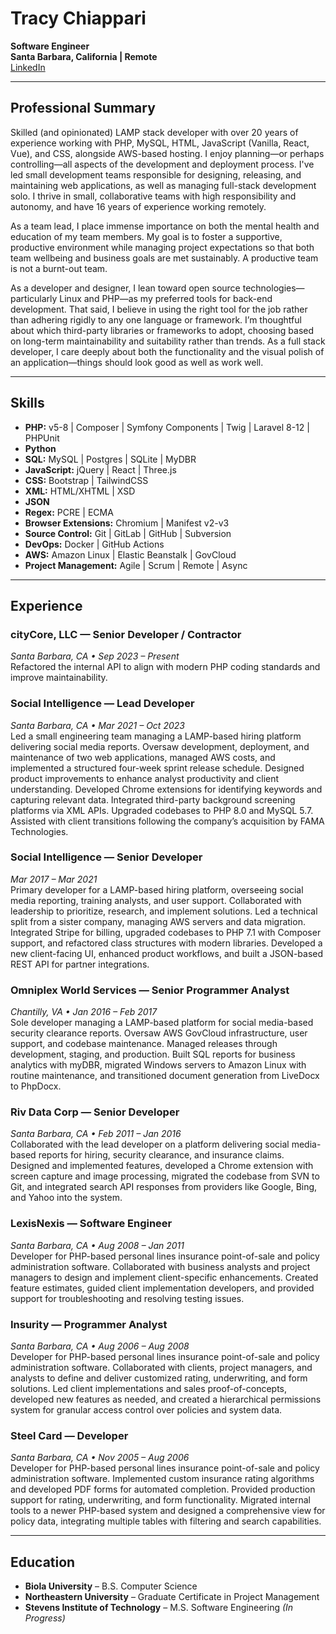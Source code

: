 # Tracy Chiappari
**Software Engineer**  
**Santa Barbara, California | Remote**  
[LinkedIn](https://www.linkedin.com/in/tracylinchiappari)

---

## Professional Summary

Skilled (and opinionated) LAMP stack developer with over 20 years of experience working with PHP, MySQL, HTML, JavaScript (Vanilla, React, Vue), and CSS, alongside AWS-based hosting. I enjoy planning—or perhaps controlling—all aspects of the development and deployment process. I've led small development teams responsible for designing, releasing, and maintaining web applications, as well as managing full-stack development solo. I thrive in small, collaborative teams with high responsibility and autonomy, and have 16 years of experience working remotely.

As a team lead, I place immense importance on both the mental health and education of my team members. My goal is to foster a supportive, productive environment while managing project expectations so that both team wellbeing and business goals are met sustainably. A productive team is not a burnt-out team.

As a developer and designer, I lean toward open source technologies—particularly Linux and PHP—as my preferred tools for back-end development. That said, I believe in using the right tool for the job rather than adhering rigidly to any one language or framework. I’m thoughtful about which third-party libraries or frameworks to adopt, choosing based on long-term maintainability and suitability rather than trends. As a full stack developer, I care deeply about both the functionality and the visual polish of an application—things should look good as well as work well.

---

## Skills

- **PHP:** v5-8 | Composer | Symfony Components | Twig | Laravel 8-12 | PHPUnit
- **Python**
- **SQL:** MySQL | Postgres | SQLite | MyDBR
- **JavaScript:** jQuery | React | Three.js
- **CSS:** Bootstrap | TailwindCSS
- **XML:** HTML/XHTML | XSD
- **JSON**
- **Regex:** PCRE | ECMA
- **Browser Extensions:** Chromium | Manifest v2-v3
- **Source Control:** Git | GitLab | GitHub | Subversion
- **DevOps:** Docker | GitHub Actions
- **AWS:** Amazon Linux | Elastic Beanstalk | GovCloud
- **Project Management:** Agile | Scrum | Remote | Async

---

## Experience

### cityCore, LLC — Senior Developer / Contractor
*Santa Barbara, CA • Sep 2023 – Present*  
Refactored the internal API to align with modern PHP coding standards and improve maintainability.

### Social Intelligence — Lead Developer
*Santa Barbara, CA • Mar 2021 – Oct 2023*  
Led a small engineering team managing a LAMP-based hiring platform delivering social media reports. Oversaw development, deployment, and maintenance of two web applications, managed AWS costs, and implemented a structured four-week sprint release schedule. Designed product improvements to enhance analyst productivity and client understanding. Developed Chrome extensions for identifying keywords and capturing relevant data. Integrated third-party background screening platforms via XML APIs. Upgraded codebases to PHP 8.0 and MySQL 5.7. Assisted with client transitions following the company’s acquisition by FAMA Technologies.

### Social Intelligence — Senior Developer
*Mar 2017 – Mar 2021*  
Primary developer for a LAMP-based hiring platform, overseeing social media reporting, training analysts, and user support. Collaborated with leadership to prioritize, research, and implement solutions. Led a technical split from a sister company, managing AWS servers and data migration. Integrated Stripe for billing, upgraded codebases to PHP 7.1 with Composer support, and refactored class structures with modern libraries. Developed a new client-facing UI, enhanced product workflows, and built a JSON-based REST API for partner integrations.

### Omniplex World Services — Senior Programmer Analyst
*Chantilly, VA • Jan 2016 – Feb 2017*  
Sole developer managing a LAMP-based platform for social media-based security clearance reports. Oversaw AWS GovCloud infrastructure, user support, and codebase maintenance. Managed releases through development, staging, and production. Built SQL reports for business analytics with myDBR, migrated Windows servers to Amazon Linux with routine maintenance, and transitioned document generation from LiveDocx to PhpDocx.

### Riv Data Corp — Senior Developer
*Santa Barbara, CA • Feb 2011 – Jan 2016*  
Collaborated with the lead developer on a platform delivering social media-based reports for hiring, security clearance, and insurance claims. Designed and implemented features, developed a Chrome extension with screen capture and image processing, migrated the codebase from SVN to Git, and integrated search API responses from providers like Google, Bing, and Yahoo into the system.

### LexisNexis — Software Engineer
*Santa Barbara, CA • Aug 2008 – Jan 2011*  
Developer for PHP-based personal lines insurance point-of-sale and policy administration software. Collaborated with business analysts and project managers to design and implement client-specific enhancements. Created feature estimates, guided client implementation developers, and provided support for troubleshooting and resolving testing issues.

### Insurity — Programmer Analyst
*Santa Barbara, CA • Aug 2006 – Aug 2008*  
Developer for PHP-based personal lines insurance point-of-sale and policy administration software. Collaborated with clients, project managers, and analysts to define and deliver customized rating, underwriting, and form solutions. Led client implementations and sales proof-of-concepts, developed new features as needed, and created a hierarchical permissions system for granular access control over policies and system data.

### Steel Card — Developer
*Santa Barbara, CA • Nov 2005 – Aug 2006*  
Developer for PHP-based personal lines insurance point-of-sale and policy administration software. Implemented custom insurance rating algorithms and developed PDF forms for automated completion. Provided production support for rating, underwriting, and form functionality. Migrated internal tools to a newer PHP-based system and designed a comprehensive view for policy data, integrating multiple tables with filtering and search capabilities.

---

## Education

- **Biola University** – B.S. Computer Science
- **Northeastern University** – Graduate Certificate in Project Management
- **Stevens Institute of Technology** – M.S. Software Engineering _(In Progress)_